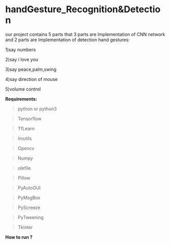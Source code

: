 # handGesture_Recognition&Detection
our project contains 5 parts that 3 parts are Implementation of CNN network and 2 parts are Implementation of detection hand gestures:

1)say numbers

2)say i love you

3)say peace,palm,swing

4)say direction of mouse

5)volume control


**Requirements:**

> python or python3 

> Tensorflow

> TfLearn

> Imutils

> Opencv

> Numpy

> olefile

> Pillow

> PyAutoGUI

> PyMsgBox

> PyScreeze

> PyTweening

> Tkinter


**How to run ?**
